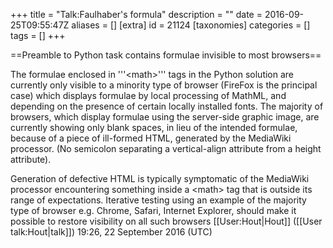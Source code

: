 +++
title = "Talk:Faulhaber's formula"
description = ""
date = 2016-09-25T09:55:47Z
aliases = []
[extra]
id = 21124
[taxonomies]
categories = []
tags = []
+++

==Preamble to Python task contains formulae invisible to most browsers==

The formulae enclosed in '''&lt;math&gt;''' tags in the Python solution are currently only visible to a minority type of browser (FireFox is the principal case) which displays formulae by local processing of MathML, and depending on the presence of certain locally installed fonts. The majority of browsers, which display formulae using the server-side graphic image, are currently showing only blank spaces, in lieu of the intended formulae, because of a piece of ill-formed HTML, generated by the MediaWiki processor. (No semicolon separating a vertical-align attribute from a height attribute).

Generation of defective HTML is typically symptomatic of the MediaWiki processor encountering something inside a &lt;math&gt; tag that is outside its range of expectations. Iterative testing using an example of the majority type of browser e.g. Chrome, Safari, Internet Explorer, should make it possible to restore visibility on all such browsers [[User:Hout|Hout]] ([[User talk:Hout|talk]]) 19:26, 22 September 2016 (UTC)
